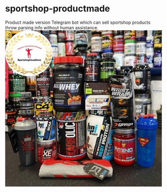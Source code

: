 # sportshop-productmade
Product made version
Telegram bot  which can sell sportshop products throw parsing info without human assistance.
<img src="/img/menu.jpg">
